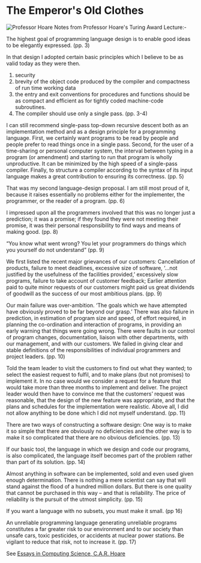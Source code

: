 # The Emperor's Old Clothes
![Professor Hoare](https://upload.wikimedia.org/wikipedia/commons/2/2c/Sir_Tony_Hoare_IMG_5125.jpg "Image Courtesy Wikipedia")
Notes from Professor Hoare's Turing Award Lecture:-

The highest goal of programming language design is to enable good ideas to be elegantly expressed. (pp. 3)

In that design I adopted certain basic principles which I believe to be as valid today as they were then. 
1. security
2. brevity of the object code produced by the compiler and compactness of run time working data
3. the entry and exit conventions for procedures and functions should be as compact and efficient as for tightly coded machine-code subroutines.
4. The compiler should use only a single pass. (pp. 3-4)

I can still recommend single-pass top-down recursive descent both as an implementation method and as a design principle for a programming language. First, we certainly want programs to be read by people and people prefer to read things once in a single pass. Second, for the user of a time-sharing or personal computer system, the interval between typing in a program (or amendment) and starting to run that program is wholly unproductive. It can be minimized by the high speed of a single-pass compiler. Finally, to structure a compiler according to the syntax of its input language makes a great contribution to ensuring its correctness. (pp. 5)

That was my second language-design proposal. I am still most proud of it, because it raises essentially no problems either for the implementer, the programmer, or the reader of a program. (pp. 6)

I impressed upon all the programmers involved that this was no longer just a prediction; it was a promise; if they found they were not meeting their promise, it was their personal responsibility to find ways and means of making good. (pp. 8)

“You know what went wrong? You let your programmers do things which you yourself do not understand” (pp. 9)

We first listed the recent major grievances of our customers: Cancellation of products, failure to meet deadlines, excessive size of software, ‘…not justified by the usefulness of the facilities provided,’ excessively slow programs, failure to take account of customer feedback; Earlier attention paid to quite minor requests of our customers might paid us great dividends of goodwill as the success of our most ambitious plans. (pp. 9)

Our main failure was over-ambition. ‘The goals which we have attempted have obviously proved to be far beyond our grasp.’ There was also failure in prediction, in estimation of program size and speed, of effort required, in planning the co-ordination and interaction of programs, in providing an early warning that things were going wrong. There were faults in our control of program changes, documentation, liaison with other departments, with our management, and with our customers. We failed in giving clear and stable definitions of the responsibilities of individual programmers and project leaders. (pp. 10)

Told the team leader to visit the customers to find out what they wanted; to select the easiest request to fulfil, and to make plans (but not promises) to implement it. In no case would we consider a request for a feature that would take more than three months to implement and deliver. The project leader would then have to convince me that the customers’ request was reasonable, that the design of the new feature was appropriate, and that the plans and schedules for the implementation were realistic. Above all, I did not allow anything to be done which I did not myself understand. (pp. 11)

There are two ways of constructing a software design: One way is to make it so simple that there are obviously no deficiencies and the other way is to make it so complicated that there are no obvious deficiencies. (pp. 13)

If our basic tool, the language in which we design and code our programs, is also complicated, the language itself becomes part of the problem rather than part of its solution. (pp. 14)

Almost anything in software can be implemented, sold and even used given enough determination. There is nothing a mere scientist can say that will stand against the flood of a hundred million dollars. But there is one quality that cannot be purchased in this way – and that is reliability. The price of reliability is the pursuit of the utmost simplicity. (pp. 15)

If you want a language with no subsets, you must make it small. (pp 16)

An unreliable programming language generating unreliable programs constitutes a far greater risk to our environment and to our society than unsafe cars, toxic pesticides, or accidents at nuclear power stations. Be vigilant to reduce that risk, not to increase it. (pp. 17)

See [Essays in Computing Science, C.A.R. Hoare](http://delivery.acm.org/10.1145/70000/63445/cb-ecs-hoare.pdf?ip=103.27.8.45&id=63445&acc=ACTIVE%20SERVICE&key=045416EF4DDA69D9%2EF8E7F338DF557316%2E4D4702B0C3E38B35%2E4D4702B0C3E38B35&__acm__=1517289141_7d8a8887c1da90d258956a89ba882fc6)

